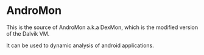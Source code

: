 # AndroMon
This is the source of AndroMon a.k.a DexMon, which is the modified version of the Dalvik VM.

It can be used to dynamic analysis of android applications.

